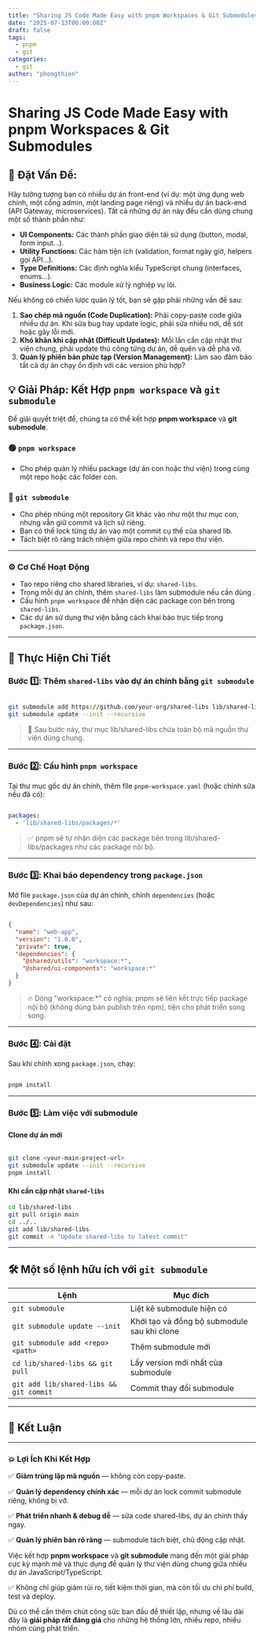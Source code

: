 ```yaml
---
title: "Sharing JS Code Made Easy with pnpm Workspaces & Git Submodules"
date: "2025-07-13T00:00:00Z"
draft: false
tags:
  - pnpm
  - git
categories:
  - git
author: "phongthien"
---
```


# Sharing JS Code Made Easy with pnpm Workspaces & Git Submodules

##  🎯 Đặt Vấn Đề:

Hãy tưởng tượng bạn có nhiều dự án front-end (ví dụ: một ứng dụng web chính, một cổng admin, một landing page riêng) và nhiều dự án back-end (API Gateway, microservices). Tất cả những dự án này đều cần dùng chung một số thành phần như:

- **UI Components:** Các thành phần giao diện tái sử dụng (button, modal, form input…).
- **Utility Functions:** Các hàm tiện ích (validation, format ngày giờ, helpers gọi API…).
- **Type Definitions:** Các định nghĩa kiểu TypeScript chung (interfaces, enums…).
- **Business Logic:** Các module xử lý nghiệp vụ lõi.

Nếu không có chiến lược quản lý tốt, bạn sẽ gặp phải những vấn đề sau:

1. **Sao chép mã nguồn (Code Duplication):** Phải copy-paste code giữa nhiều dự án. Khi sửa bug hay update logic, phải sửa nhiều nơi, dễ sót hoặc gây lỗi mới.
2. **Khó khăn khi cập nhật (Difficult Updates):** Mỗi lần cần cập nhật thư viện chung, phải update thủ công từng dự án, dễ quên và dễ phá vỡ.
3. **Quản lý phiên bản phức tạp (Version Management):** Làm sao đảm bảo tất cả dự án chạy ổn định với các version phù hợp?

## 💡 Giải Pháp: Kết Hợp `pnpm workspace` và `git submodule`

  Để giải quyết triệt để, chúng ta có thể kết hợp **pnpm workspace** và **git submodule**.

### 🟢 `pnpm workspace`

  - Cho phép quản lý nhiều package (dự án con hoặc thư viện) trong cùng một repo hoặc các folder con.

### 🔵 `git submodule`

  - Cho phép nhúng một repository Git khác vào như một thư mục con, nhưng vẫn giữ commit và lịch sử riêng.
  - Bạn có thể lock từng dự án vào một commit cụ thể của shared lib.
  - Tách biệt rõ ràng trách nhiệm giữa repo chính và repo thư viện.

---

### ⚙️ Cơ Chế Hoạt Động

- Tạo repo riêng cho shared libraries, ví dụ: `shared-libs`.
- Trong mỗi dự án chính, thêm `shared-libs` làm submodule nếu cần dùng .
- Cấu hình `pnpm workspace` để nhận diện các package con bên trong `shared-libs`.
- Các dự án sử dụng thư viện bằng cách khai báo trực tiếp trong `package.json`.

---

## 🚀 Thực Hiện Chi Tiết

### Bước 1️⃣: Thêm `shared-libs` vào dự án chính bằng `git submodule`

```bash

git submodule add https://github.com/your-org/shared-libs lib/shared-libs
git submodule update --init --recursive

```

> 📁 Sau bước này, thư mục lib/shared-libs chứa toàn bộ mã nguồn thư viện dùng chung.
> 

---

### Bước 2️⃣: Cấu hình `pnpm workspace`

Tại thư mục gốc dự án chính, thêm file `pnpm-workspace.yaml` (hoặc chỉnh sửa nếu đã có):

```yaml

packages:
  - 'lib/shared-libs/packages/*'

```

> ✅ pnpm sẽ tự nhận diện các package bên trong lib/shared-libs/packages như các package nội bộ.
> 

---

### Bước 3️⃣: Khai báo dependency trong `package.json`

Mở file `package.json` của dự án chính, chỉnh `dependencies` (hoặc `devDependencies`) như sau:

```json

{
  "name": "web-app",
  "version": "1.0.0",
  "private": true,
  "dependencies": {
    "@shared/utils": "workspace:*",
    "@shared/ui-components": "workspace:*"
  }
}

```

> 🔥 Dòng "workspace:*" có nghĩa: pnpm sẽ liên kết trực tiếp package nội bộ (không dùng bản publish trên npm), tiện cho phát triển song song.
> 

---

### Bước 4️⃣: Cài đặt

Sau khi chỉnh xong `package.json`, chạy:

```bash

pnpm install

```

---

### Bước 5️⃣: Làm việc với submodule

#### Clone dự án mới

```bash

git clone <your-main-project-url>
git submodule update --init --recursive
pnpm install

```

#### Khi cần cập nhật `shared-libs`

```bash
cd lib/shared-libs
git pull origin main
cd ../..
git add lib/shared-libs
git commit -m "Update shared-libs to latest commit"

```

---

## 🛠️ Một số lệnh hữu ích với `git submodule`

| Lệnh | Mục đích |
| --- | --- |
| `git submodule` | Liệt kê submodule hiện có |
| `git submodule update --init` | Khởi tạo và đồng bộ submodule sau khi clone |
| `git submodule add <repo> <path>` | Thêm submodule mới |
| `cd lib/shared-libs && git pull` | Lấy version mới nhất của submodule |
| `git add lib/shared-libs && git commit` | Commit thay đổi submodule |






---

## 🏁 Kết Luận

---

### 💥 Lợi Ích Khi Kết Hợp

✅ **Giảm trùng lặp mã nguồn** — không còn copy-paste.

✅ **Quản lý dependency chính xác** — mỗi dự án lock commit submodule riêng, không bị vỡ.

✅ **Phát triển nhanh & debug dễ** — sửa code shared-libs, dự án chính thấy ngay.

✅ **Quản lý phiên bản rõ ràng** — submodule tách biệt, chủ động cập nhật.

Việc kết hợp **pnpm workspace** và **git submodule** mang đến một giải pháp cực kỳ mạnh mẽ và thực dụng để quản lý thư viện dùng chung giữa nhiều dự án JavaScript/TypeScript.

✅ Không chỉ giúp giảm rủi ro, tiết kiệm thời gian, mà còn tối ưu chi phí build, test và deploy.

Dù có thể cần thêm chút công sức ban đầu để thiết lập, nhưng về lâu dài đây là **giải pháp rất đáng giá** cho những hệ thống lớn, nhiều repo, nhiều nhóm cùng phát triển.